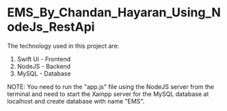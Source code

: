 # EMS_By_Chandan_Hayaran_Using_NodeJs_RestApi

The technology used in this project are:
  1. Swift Ui - Frontend
  2. NodeJS - Backend
  3. MySQL - Database

NOTE: You need to run the "app.js" file using the NodeJS server from the terminal and need to start the Xampp server for the MySQL database at localhost and create database with name "EMS".
